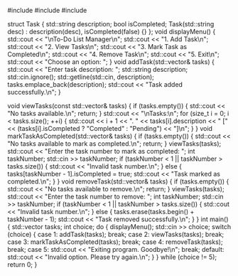 #include <iostream>
#include <vector>
#include <string>

struct Task {
    std::string description;
    bool isCompleted;
    Task(std::string desc) : description(desc), isCompleted(false) {}
};
void displayMenu() {
    std::cout << "\nTo-Do List Manager\n";
    std::cout << "1. Add Task\n";
    std::cout << "2. View Tasks\n";
    std::cout << "3. Mark Task as Completed\n";
    std::cout << "4. Remove Task\n";
    std::cout << "5. Exit\n";
    std::cout << "Choose an option: ";
}
void addTask(std::vector<Task>& tasks) {
    std::cout << "Enter task description: ";
    std::string description;
    std::cin.ignore();
    std::getline(std::cin, description);
    tasks.emplace_back(description);
    std::cout << "Task added successfully.\n";
}

void viewTasks(const std::vector<Task>& tasks) {
    if (tasks.empty()) {
        std::cout << "No tasks available.\n";
        return;
    }
    std::cout << "\nTasks:\n";
    for (size_t i = 0; i < tasks.size(); ++i) {
    std::cout << i + 1 << ". " << tasks[i].description
     << " [" << (tasks[i].isCompleted ? "Completed" : "Pending") << "]\n";
    }
}
void markTaskAsCompleted(std::vector<Task>& tasks) {
    if (tasks.empty()) {
        std::cout << "No tasks available to mark as completed.\n";
        return;
    }
    viewTasks(tasks);
    std::cout << "Enter the task number to mark as completed: ";
    int taskNumber;
    std::cin >> taskNumber;
    if (taskNumber < 1 || taskNumber > tasks.size()) {
        std::cout << "Invalid task number.\n";
    } else {
        tasks[taskNumber - 1].isCompleted = true;
        std::cout << "Task marked as completed.\n";
    }
}
void removeTask(std::vector<Task>& tasks) {
    if (tasks.empty()) {
        std::cout << "No tasks available to remove.\n";
        return;
    }
    viewTasks(tasks);
    std::cout << "Enter the task number to remove: ";
    int taskNumber;
    std::cin >> taskNumber;
    if (taskNumber < 1 || taskNumber > tasks.size()) {
        std::cout << "Invalid task number.\n";
    } else {
        tasks.erase(tasks.begin() + taskNumber - 1);
        std::cout << "Task removed successfully.\n";
    }
}
int main() {
    std::vector<Task> tasks;
    int choice;
    do {
    displayMenu();
    std::cin >> choice;
     switch (choice) {
     case 1:
     addTask(tasks);
      break;
    case 2:
     viewTasks(tasks);
     break;
    case 3:
    markTaskAsCompleted(tasks);
     break;
    case 4:
    removeTask(tasks);
   break;
     case 5:
   std::cout << "Exiting program. Goodbye!\n";
   break;
  default:
    std::cout << "Invalid option. Please try again.\n";
  }
  } while (choice != 5);
 return 0;
}
